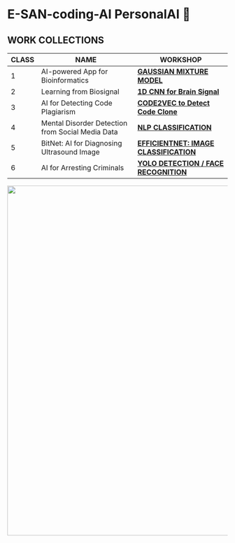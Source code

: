 # E-SAN-coding-AI  PersonalAI 🤖

## WORK COLLECTIONS

| CLASS | NAME                                          | WORKSHOP                                    |
|-------|-----------------------------------------------|---------------------------------------------|
| 1     | AI-powered App for Bioinformatics             | **[GAUSSIAN MIXTURE MODEL](https://github.com/chinna5656/E-SAN-coding-AI/blob/main/GMM.ipynb)**                      |
| 2     | Learning from Biosignal                       | **[1D CNN for Brain Signal]()**                     |
| 3     | AI for Detecting Code Plagiarism              | **[CODE2VEC to Detect Code Clone](PMU_B_CodingAI_CodeCloneDetection_Workshop.ipynb)**               |
| 4     | Mental Disorder Detection from Social Media Data | **[NLP CLASSIFICATION](https://github.com/chinna5656/E-SAN-coding-AI/blob/main/E_san_coding_NLP%20classification.ipynb)**                        |
| 5     | BitNet: AI for Diagnosing Ultrasound Image    | **[EFFICIENTNET: IMAGE CLASSIFICATION](PMUB_Personal_AI_Image_classification_EfficientNetB5.ipynb)**          |
| 6     | AI for Arresting Criminals                    | **[YOLO DETECTION / FACE RECOGNITION](https://github.com/chinna5656/E-SAN-coding-AI/blob/main/Yolo%20Detection.ipynb)**           |
<a href="https://www.youtube.com/watch?v=dQw4w9WgXcQ">
  <img src="https://img.youtube.com/vi/dQw4w9WgXcQ/0.jpg" width="800" />
</a>


